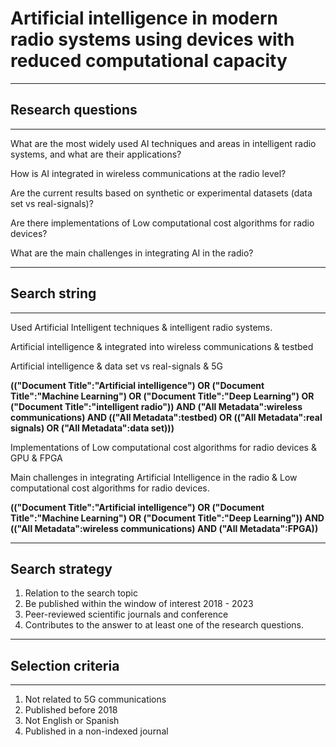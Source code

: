 # Artificial intelligence in modern radio systems using devices with reduced computational capacity 

 
---------------------------------------------------------------------------------------
## Research questions 
---------------------------------------------------------------------------------------

What are the most widely used AI techniques and areas in intelligent radio systems, and what are their applications?   

How is AI integrated in wireless communications at the radio level?  

Are the current results based on synthetic or experimental datasets (data set vs real-signals)? 

Are there implementations of Low computational cost algorithms for radio devices? 

What are the main challenges in integrating AI in the radio? 

 
---------------------------------------------------------------------------------------
## Search string 
---------------------------------------------------------------------------------------
Used Artificial Intelligent techniques & intelligent radio systems. 

Artificial intelligence & integrated into wireless communications & testbed 

Artificial intelligence & data set vs real-signals & 5G 

**(("Document Title":"Artificial intelligence") OR ("Document Title":"Machine Learning") OR ("Document Title":"Deep Learning") OR ("Document Title":"intelligent radio")) AND ("All Metadata":wireless communications) 
AND (("All Metadata":testbed) OR (("All Metadata":real signals) OR ("All Metadata":data set)))**

Implementations of Low computational cost algorithms for radio devices & GPU & FPGA 

Main challenges in integrating Artificial Intelligence in the radio & Low computational cost algorithms for radio devices.

**(("Document Title":"Artificial intelligence") OR ("Document Title":"Machine Learning") OR ("Document Title":"Deep Learning")) AND (("All Metadata":wireless communications) AND ("All Metadata":FPGA))**

---------------------------------------------------------------------------------------
## Search strategy 
1. Relation to the search topic
2. Be published within the window of interest  2018 - 2023
3. Peer-reviewed scientific journals and conference
4. Contributes to the answer to at least one of the research questions.​

 
---------------------------------------------------------------------------------------
## Selection criteria 
---------------------------------------------------------------------------------------
1. Not related to 5G communications
2. Published before 2018
3. Not English  or Spanish
4. Published in a non-indexed journal
